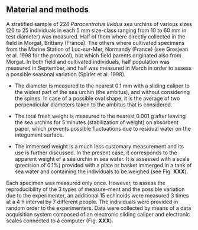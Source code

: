 ## Material and methods

<!-- TODO: add the Figure and make a proper citation (replace Fig **XXX** by appropriate R Markdown code) -->

A stratified sample of 224 *Paracentrotus lividus* sea urchins of various sizes (20 to 25 individuals in each 5 mm size-class ranging from 10 to 60 mm in test diameter) was measured. Half of them where directly collected in the field in Morgat, Brittany (France). The others where cultivated specimens from the Marine Station of Luc-sur-Mer, Normandy (France) (see Grosjean et al. 1998 for the protocol), but which field parents originated also from Morgat. In both field and cultivated individuals, half population was measured in September, and half was measured in March in order to assess a possible seasonal variation (Spirlet et al. 1998).

- The diameter is measured to the nearest 0.1 mm with a sliding caliper to the widest part of the sea urchin (the ambitus), and without considering the spines. In case of a possible oval shape, it is the average of two perpendicular diameters taken to the ambitus that is considered.

- The total fresh weight is measured to the nearest 0.001 g after leaving the sea urchins for 5 minutes (stabilization of weight) on absorbent paper, which prevents possible fluctuations due to residual water on the integument surface.

- The immersed weight is a much less customary measurement and its use is further discussed. In the present case, it corresponds to the apparent weight of a sea urchin in sea water. It is assessed with a scale (precision of 0.1%) provided with a plate or basket immerged in a tank of sea water and containing the individuals to be weighed (see Fig. **XXX**).

<!-- TODO: add figure here with this legend:
Data acquisition system. A scale (1), an electronic sliding caliper (2) and a second scale equipped with a plate immersed in a tank filled with sea water (3) are connected to a computer (4) for fast data treatment (a software to acquire data directly from scales and calipers into a PC and to calculate the SIW is freely available from the authors).
-->

Each specimen was measured only once. However, to assess the reproducibility of the 3 types of measure-ment and the possible variation due to the experimenter, an additional 15 echinoids were measured 3 times at a 4 h interval by 7 different people. The individuals were provided in random order to the experimenters. Data were collected by means of a data acquisition system composed of an electronic sliding caliper and electronic scales connected to a computer (Fig. **XXX**).
